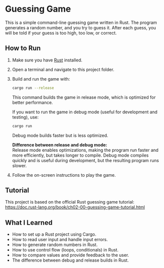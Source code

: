 # Guessing Game

This is a simple command-line guessing game written in Rust. The program generates a random number, and you try to guess it. After each guess, you will be told if your guess is too high, too low, or correct.

## How to Run

1. Make sure you have [Rust](https://www.rust-lang.org/tools/install) installed.
2. Open a terminal and navigate to this project folder.
3. Build and run the game with:

   ```sh
   cargo run --release
   ```

   This command builds the game in release mode, which is optimized for better performance.

   If you want to run the game in debug mode (useful for development and testing), use:

   ```sh
   cargo run
   ```

   Debug mode builds faster but is less optimized.

   **Difference between release and debug mode:**  
   Release mode enables optimizations, making the program run faster and more efficiently, but takes longer to compile. Debug mode compiles quickly and is useful during development, but the resulting program runs slower.

4. Follow the on-screen instructions to play the game.

## Tutorial

This project is based on the official Rust guessing game tutorial:  
https://doc.rust-lang.org/book/ch02-00-guessing-game-tutorial.html

## What I Learned

- How to set up a Rust project using Cargo.
- How to read user input and handle input errors.
- How to generate random numbers in Rust.
- How to use control flow (loops, conditionals) in Rust.
- How to compare values and provide feedback to the user.
- The difference between debug and release builds in Rust.
